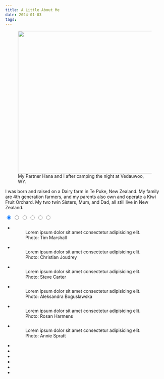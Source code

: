 ```yaml
---                                                                                       
title: A Little About Me
date: 2024-01-03
tags:
---
```



<figure>
  <img src="pictures/HanaandMe.png" width="600" height="450" alt="">
  <figcaption>My Partner Hana and I after camping the night at Vedauwoo, WY.</figcaption>
</figure>

I was born and raised on a Dairy farm in Te Puke, New Zealand. My family are 4th generation farmers, and my parents also own and operate a Kiwi Fruit Orchard.  My two twin Sisters, Mum, and Dad, all still live in New Zealand. 


<!--
Cow shed photo
-->

<!--
<div class="gallery"> 
<img src="pictures/spearfishing.png" alt="Description of Image 1">
<img src="pictures/teton_run.png" alt="Description of Image 2"> 
<img src="pictures/ute.png" alt="Description of Image 3"> 
<img src="pictures/nz_champs.jpg" alt="Description of Image 3"> 
</div>
-->


<section>
    <div class="container">
        <div class="carousel">
            <input type="radio" name="slides" checked="checked" id="slide-1">
            <input type="radio" name="slides" id="slide-2">
            <input type="radio" name="slides" id="slide-3">
            <input type="radio" name="slides" id="slide-4">
            <input type="radio" name="slides" id="slide-5">
            <input type="radio" name="slides" id="slide-6">
            <ul class="carousel__slides">
                <li class="carousel__slide">
                    <figure>
                        <div>
                            <img src="https://picsum.photos/id/1041/800/450" alt="">
                        </div>
                        <figcaption>
                            Lorem ipsum dolor sit amet consectetur adipisicing elit.
                            <span class="credit">Photo: Tim Marshall</span>
                        </figcaption>
                    </figure>
                </li>
                <li class="carousel__slide">
                    <figure>
                        <div>
                            <img src="https://picsum.photos/id/1043/800/450" alt="">
                        </div>
                        <figcaption>
                            Lorem ipsum dolor sit amet consectetur adipisicing elit.
                            <span class="credit">Photo: Christian Joudrey</span>                            
                        </figcaption>
                    </figure>
                </li>
                <li class="carousel__slide">
                    <figure>
                        <div>
                            <img src="https://picsum.photos/id/1044/800/450" alt="">
                        </div>
                        <figcaption>
                            Lorem ipsum dolor sit amet consectetur adipisicing elit.
                            <span class="credit">Photo: Steve Carter</span>                            
                        </figcaption>
                    </figure>
                </li>
                <li class="carousel__slide">
                    <figure>
                        <div>
                            <img src="https://picsum.photos/id/1045/800/450" alt="">
                        </div>
                        <figcaption>
                            Lorem ipsum dolor sit amet consectetur adipisicing elit.
                            <span class="credit">Photo: Aleksandra Boguslawska</span>                            
                        </figcaption>
                    </figure>
                </li>
                <li class="carousel__slide">
                    <figure>
                        <div>
                            <img src="https://picsum.photos/id/1049/800/450" alt="">
                        </div>
                        <figcaption>
                            Lorem ipsum dolor sit amet consectetur adipisicing elit.
                            <span class="credit">Photo: Rosan Harmens</span>                            
                        </figcaption>
                    </figure>
                </li>
                <li class="carousel__slide">
                    <figure>
                        <div>
                            <img src="https://picsum.photos/id/1052/800/450" alt="">
                        </div>
                        <figcaption>
                            Lorem ipsum dolor sit amet consectetur adipisicing elit.
                            <span class="credit">Photo: Annie Spratt</span>                            
                        </figcaption>
                    </figure>
                </li>
            </ul>    
            <ul class="carousel__thumbnails">
                <li>
                    <label for="slide-1"><img src="https://picsum.photos/id/1041/150/150" alt=""></label>
                </li>
                <li>
                    <label for="slide-2"><img src="https://picsum.photos/id/1043/150/150" alt=""></label>
                </li>
                <li>
                    <label for="slide-3"><img src="https://picsum.photos/id/1044/150/150" alt=""></label>
                </li>
                <li>
                    <label for="slide-4"><img src="https://picsum.photos/id/1045/150/150" alt=""></label>
                </li>
                <li>
                    <label for="slide-5"><img src="https://picsum.photos/id/1049/150/150" alt=""></label>
                </li>
                <li>
                    <label for="slide-6"><img src="https://picsum.photos/id/1052/150/150" alt=""></label>
                </li>
            </ul>
        </div>
    </div>
</section>

<!--
<section>
    <div class="container">
        <div class="carousel">
            <input type="radio" name="slides" checked="checked" id="slide-1">
            <input type="radio" name="slides" id="slide-2">
            <input type="radio" name="slides" id="slide-3">
            <input type="radio" name="slides" id="slide-4">
            <input type="radio" name="slides" id="slide-5">
            <input type="radio" name="slides" id="slide-6">
            <ul class="carousel__slides">
                <li class="carousel__slide">
                    <figure>
                        <div>
                            <img src="pictures/spearfishing.png" alt="">
                        </div>
                        <figcaption>
                            Lorem ipsum dolor sit amet consectetur adipisicing elit.
                            <span class="credit">Coromandel, New Zealand</span>
                        </figcaption>
                    </figure>
                </li>
                <li class="carousel__slide">
                    <figure>
                        <div>
                            <img src="pictures/teton_run.png" alt="">
                        </div>
                        <figcaption>
                            Lorem ipsum dolor sit amet consectetur adipisicing elit.
                            <span class="credit">Teton County, Wyoming</span>                            
                        </figcaption>
                    </figure>
                </li>
                <li class="carousel__slide">
                    <figure>
                        <div>
                            <img src="pictures/ute.png" alt="">
                        </div>
                        <figcaption>
                            Lorem ipsum dolor sit amet consectetur adipisicing elit.
                            <span class="credit">Te Puke, New Zealand</span>                            
                        </figcaption>
                    </figure>
                </li>
                <li class="carousel__slide">
                    <figure>
                        <div>
                            <img src="pictures/nz_champs.jpg" alt="">
                        </div>
                        <figcaption>
                            Lorem ipsum dolor sit amet consectetur adipisicing elit.
                            <span class="credit">Dunedin, New Zealand </span>                            
                        </figcaption>
                    </figure>
                </li>
                <li class="carousel__slide">
                    <figure>
                        <div>
                            <img src="pictures/ski_crop.png" alt="">
                        </div>
                        <figcaption>
                            Lorem ipsum dolor sit amet consectetur adipisicing elit.
                            <span class="credit">Happy Jack, Laramie, WY  </span>                            
                        </figcaption>
                    </figure>
                </li>
                <li class="carousel__slide">
                    <figure>
                        <div>
                            <img src="pictures/cowshed.JPG" alt="">
                        </div>
                        <figcaption>
                            Lorem ipsum dolor sit amet consectetur adipisicing elit.
                            <span class="credit">Te Puke, New Zealand</span>                            
                        </figcaption>
                    </figure>
                </li>
            </ul>    
            <ul class="carousel__thumbnails">
                <li>
                    <label for="slide-1"><img src="pictures/spearfishing.png" alt=""></label>
                </li>
                <li>
                    <label for="slide-2"><img src="pictures/teton_run.png" alt=""></label>
                </li>
                <li>
                    <label for="slide-3"><img src="pictures/ute.png" alt=""></label>
                </li>
                <li>
                    <label for="slide-4"><img src="pictures/nz_champs.jpg" alt=""></label>
                </li>
                <li>
                    <label for="slide-5"><img src="pictures/ski_crop.png" alt=""></label>
                </li>
                <li>
                    <label for="slide-6"><img src="pictures/cowshed.JPG" alt=""></label>
                </li>
            </ul>
        </div>
    </div>
</section>
-->
<!--
- The farm
- Spearfishing 
- Running Scholarship to UW
-->